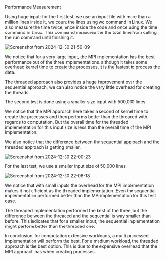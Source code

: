 Performance Measurement 

Using huge input: for the first test, we use an input file with more than a million lines inside it, we count the lines using wc command in Linux. We also measure the time twice, once inside the code and once using the time command in Linux. This command measures the the total time from calling the run command until finishing it. 
 
![Screenshot from 2024-12-30 21-50-09](https://github.com/user-attachments/assets/109d3247-a074-4752-8281-75084db0d61c)


We notice that for a very large input, the MPI implementation has the best performance out of the three implementations, although it takes some overhead kernel time to create the processes, it is the fastest to process the data. 

The threaded approach also provides a huge improvement over the sequential approach, we can also notice the very little overhead for creating the threads. 

 

The second test is done using a smaller size input with 500,000 lines 

We notice that the MPI approach here takes a second of kernel time to create the processes and then performs better than the threaded with regards to computation. But the overall time for the threaded implementation for this input size is less than the overall time of the MPI implementation. 

We also notice that the difference between the sequential approach and the threaded approach is getting smaller. 

![Screenshot from 2024-12-30 22-00-23](https://github.com/user-attachments/assets/a02ef6e0-ffdc-49a8-9bf1-4ffaa7934f80)





For the last test, we use a smaller input size of 50,000 lines 

 ![Screenshot from 2024-12-30 22-06-18](https://github.com/user-attachments/assets/5e23bdec-c1e0-454f-98e7-2a80502638c0)

We notice that with small inputs the overhead for the MPI implementation makes it not efficient as the threaded implementation. Even the sequential implementation performed better than the MPi implementation for this test case. 

The threaded implementation performed the best of the three, but the difference between the threaded and the sequential is way smaller than before. This indicates that for a smaller input, the sequential implementation might perform better than the threaded one. 


 
In conclusion, for computation extensive workloads, a multi processed implementation will perform the best. For a medium workload, the threaded approach is the best option. This is due to the expensive overhead that the MPI approach has when creating processes. 
